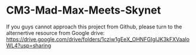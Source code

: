 # CM3-Mad-Max-Meets-Skynet
If you guys cannot approach this project from Github, please turn to the alternertive resource from Google drive: https://drive.google.com/drive/folders/1cziw1gEeX_OHNFGIgIJK3kFXVaaloWL4?usp=sharing
